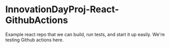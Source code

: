 # InnovationDayProj-React-GithubActions
Example react repo that we can build, run tests, and start it up easily. We're testing Github actions here. 
